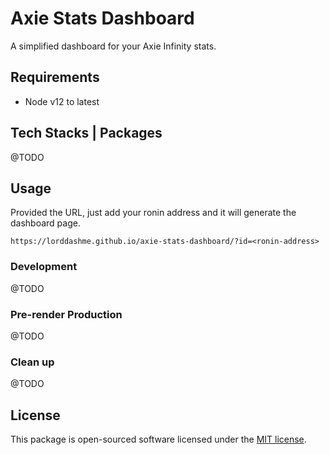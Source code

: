 # Axie Stats Dashboard

A simplified dashboard for your Axie Infinity stats.

## Requirements

- Node v12 to latest

## Tech Stacks | Packages

@TODO

## Usage

Provided the URL, just add your ronin address and it will generate the dashboard page.

```
https://lorddashme.github.io/axie-stats-dashboard/?id=<ronin-address>
```

### Development

@TODO

### Pre-render Production

@TODO

### Clean up

@TODO

## License

This package is open-sourced software licensed under the [MIT license](https://opensource.org/licenses/MIT).
